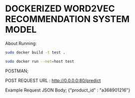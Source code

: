 # DOCKERIZED WORD2VEC RECOMMENDATION SYSTEM MODEL

About Running:

```sh
sudo docker build -t test .
```
```sh
sudo docker run --net=host test
```

POSTMAN;

POST REQUEST URL : http://0.0.0.0:80/predict 

Example Request JSON Body; {"product_id" : "a368901216"}

